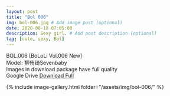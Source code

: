 ```yaml
---
layout: post
title: "Bol 006"
img: bol-006.jpg # Add image post (optional)
date: 2020-08-18 07:05:00
description: Sexy girl. # Add post description (optional)
tag: [cute, sexy, Bol]
---
```

BOL.006 [BoLoLi Vol.006 New]  
Model: 柳侑绮Sevenbaby                                                                
Images in download package have full quality                    
Google Drive [Download Full](http://gestyy.com/ewNX5f)

{% include image-gallery.html folder="/assets/img/bol-006/" %}
